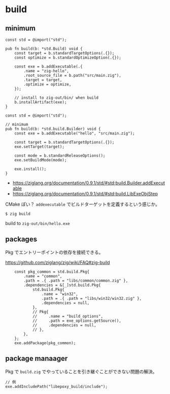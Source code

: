 # build

## minimum

```zig title="0.12.0"
const std = @import("std");

pub fn build(b: *std.Build) void {
    const target = b.standardTargetOptions(.{});
    const optimize = b.standardOptimizeOption(.{});

    const exe = b.addExecutable(.{
        .name = "zig-hello",
        .root_source_file = b.path("src/main.zig"),
        .target = target,
        .optimize = optimize,
    });

    // install to zig-out/bin/ when build
    b.installArtifact(exe);
}
```

```zig title="0.11.0?"
const std = @import("std");

// minimum
pub fn build(b: *std.build.Builder) void {
    const exe = b.addExecutable("hello", "src/main.zig");

    const target = b.standardTargetOptions(.{});
    exe.setTarget(target);

    const mode = b.standardReleaseOptions();
    exe.setBuildMode(mode);

    exe.install();
}
```

- https://ziglang.org/documentation/0.9.1/std/#std;build.Builder.addExecutable
- https://ziglang.org/documentation/0.9.1/std/#std;build.LibExeObjStep

CMake ぽい？ `addexecutable` でビルドターゲットを定義するという感じか。

```
$ zig build
```

build to `zig-out/bin/hello.exe`

## packages

Pkg でエントリーポイントの依存を接続できる。

https://github.com/ziglang/zig/wiki/FAQ#zig-build

```zig
    const pkg_common = std.build.Pkg{
        .name = "common",
        .path = .{ .path = "libs/common/common.zig" },
        .dependencies = &[_]std.build.Pkg{
            std.build.Pkg{
                .name = "win32",
                .path = .{ .path = "libs/win32/win32.zig" },
                .dependencies = null,
            },
            // Pkg{
            //     .name = "build_options",
            //     .path = exe_options.getSource(),
            //     .dependencies = null,
            // },
        },
    };
    exe.addPackage(pkg_common);
```

## package manaager

Pkg で `build.zig` でやっていることを引き継ぐことができない問題の解決。

```zig
// 例
exe.addIncludePath("libepoxy_build/include");
```
